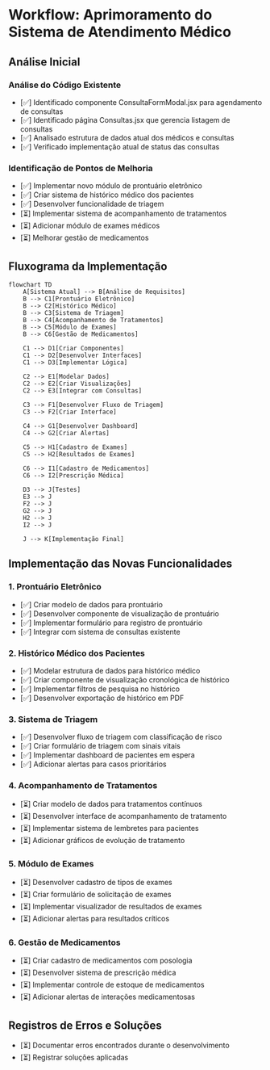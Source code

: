 # Workflow: Aprimoramento do Sistema de Atendimento Médico

## Análise Inicial

### Análise do Código Existente

- [✅] Identificado componente ConsultaFormModal.jsx para agendamento de consultas
- [✅] Identificado página Consultas.jsx que gerencia listagem de consultas
- [✅] Analisado estrutura de dados atual dos médicos e consultas
- [✅] Verificado implementação atual de status das consultas

### Identificação de Pontos de Melhoria

- [✅] Implementar novo módulo de prontuário eletrônico
- [✅] Criar sistema de histórico médico dos pacientes
- [✅] Desenvolver funcionalidade de triagem
- [⏳] Implementar sistema de acompanhamento de tratamentos
- [⏳] Adicionar módulo de exames médicos
- [⏳] Melhorar gestão de medicamentos

## Fluxograma da Implementação

```mermaid
flowchart TD
    A[Sistema Atual] --> B[Análise de Requisitos]
    B --> C1[Prontuário Eletrônico]
    B --> C2[Histórico Médico]
    B --> C3[Sistema de Triagem]
    B --> C4[Acompanhamento de Tratamentos]
    B --> C5[Módulo de Exames]
    B --> C6[Gestão de Medicamentos]
    
    C1 --> D1[Criar Componentes]
    C1 --> D2[Desenvolver Interfaces]
    C1 --> D3[Implementar Lógica]
    
    C2 --> E1[Modelar Dados]
    C2 --> E2[Criar Visualizações]
    C2 --> E3[Integrar com Consultas]
    
    C3 --> F1[Desenvolver Fluxo de Triagem]
    C3 --> F2[Criar Interface]
    
    C4 --> G1[Desenvolver Dashboard]
    C4 --> G2[Criar Alertas]
    
    C5 --> H1[Cadastro de Exames]
    C5 --> H2[Resultados de Exames]
    
    C6 --> I1[Cadastro de Medicamentos]
    C6 --> I2[Prescrição Médica]
    
    D3 --> J[Testes]
    E3 --> J
    F2 --> J
    G2 --> J
    H2 --> J
    I2 --> J
    
    J --> K[Implementação Final]
```

## Implementação das Novas Funcionalidades

### 1. Prontuário Eletrônico

- [✅] Criar modelo de dados para prontuário
- [✅] Desenvolver componente de visualização de prontuário
- [✅] Implementar formulário para registro de prontuário
- [✅] Integrar com sistema de consultas existente

### 2. Histórico Médico dos Pacientes

- [✅] Modelar estrutura de dados para histórico médico
- [✅] Criar componente de visualização cronológica de histórico
- [✅] Implementar filtros de pesquisa no histórico
- [✅] Desenvolver exportação de histórico em PDF

### 3. Sistema de Triagem

- [✅] Desenvolver fluxo de triagem com classificação de risco
- [✅] Criar formulário de triagem com sinais vitais
- [✅] Implementar dashboard de pacientes em espera
- [✅] Adicionar alertas para casos prioritários

### 4. Acompanhamento de Tratamentos

- [⏳] Criar modelo de dados para tratamentos contínuos
- [⏳] Desenvolver interface de acompanhamento de tratamento
- [⏳] Implementar sistema de lembretes para pacientes
- [⏳] Adicionar gráficos de evolução de tratamento

### 5. Módulo de Exames

- [⏳] Desenvolver cadastro de tipos de exames
- [⏳] Criar formulário de solicitação de exames
- [⏳] Implementar visualizador de resultados de exames
- [⏳] Adicionar alertas para resultados críticos

### 6. Gestão de Medicamentos

- [⏳] Criar cadastro de medicamentos com posologia
- [⏳] Desenvolver sistema de prescrição médica
- [⏳] Implementar controle de estoque de medicamentos
- [⏳] Adicionar alertas de interações medicamentosas

## Registros de Erros e Soluções

- [⏳] Documentar erros encontrados durante o desenvolvimento
- [⏳] Registrar soluções aplicadas 
